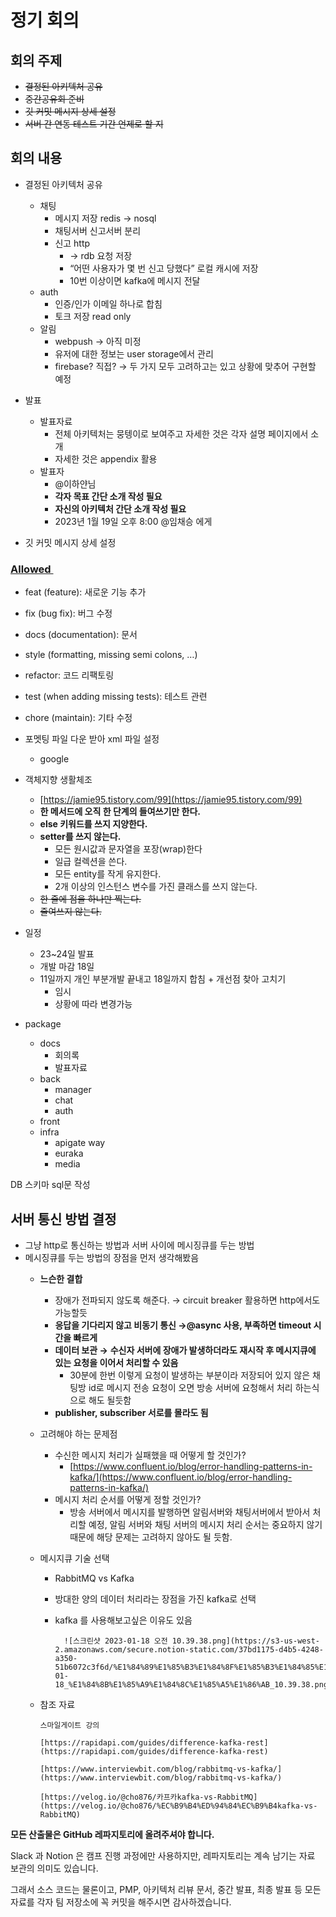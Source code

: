 # 정기 회의

## 회의 주제

- ~~결정된 아키텍처 공유~~
- ~~중간공유회 준비~~
- ~~깃 커밋 메시지 상세 설정~~
- ~~서버 간 연동 테스트 기간 언제로 할 지~~

## 회의 내용

- 결정된 아키텍처 공유
  - 채팅
    - 메시지 저장 redis → nosql
    - 채팅서버 신고서버 분리
    - 신고 http
      - → rdb 요청 저장
      - “어떤 사용자가 몇 번 신고 당했다” 로컬 캐시에 저장
      - 10번 이상이면 kafka에 메시지 전달
  - auth
    - 인증/인가 이메일 하나로 합침
    - 토크 저장 read only
  - 알림
    - webpush → 아직 미정
    - 유저에 대한 정보는 user storage에서 관리
    - firebase? 직접? → 두 가지 모두 고려하고는 있고 상황에 맞추어 구현할 예정

- 발표
  - 발표자료
    - 전체 아키텍처는 뭉텡이로 보여주고 자세한 것은 각자 설명 페이지에서 소개
    - 자세한 것은 appendix 활용
  - 발표자
    - @이하얀님
    - **각자 목표 간단 소개 작성 필요**
    - **자신의 아키텍처 간단 소개 작성 필요**
    - 2023년 1월 19일 오후 8:00 @임채승 에게

- 깃 커밋 메시지 상세 설정

### [Allowed **<type>**](https://prefer2.tistory.com/entry/git-%EC%BB%A4%EB%B0%8B-%EC%BB%A8%EB%B2%A4%EC%85%98-AngularJS-Git-Commit-Message-Conventions)

  - feat (feature): 새로운 기능 추가
  - fix (bug fix): 버그 수정
  - docs (documentation): 문서
  - style (formatting, missing semi colons, …)
  - refactor: 코드 리팩토링
  - test (when adding missing tests): 테스트 관련
  - chore (maintain): 기타 수정

- 포멧팅 파일 다운 받아 xml 파일 설정
  - google

- 객체지향 생활체조
  - [https://jamie95.tistory.com/99](https://jamie95.tistory.com/99)
  - **한 메서드에 오직 한 단계의 들여쓰기만 한다.**
  - **else 키워드를 쓰지 지양한다.**
  - **setter를 쓰지 않는다.**
    - 모든 원시값과 문자열을 포장(wrap)한다
    - 일급 컬렉션을 쓴다.
    - 모든 entity를 작게 유지한다.
    - 2개 이상의 인스턴스 변수를 가진 클래스를 쓰지 않는다.
  - ~~한 줄에 점을 하나만 찍는다.~~
  - ~~줄여쓰지 않는다.~~

- 일정
  - 23~24일 발표
  - 개발 마감 18일
  - 11일까지 개인 부분개발 끝내고 18일까지 합침 + 개선점 찾아 고치기
    - 임시
    - 상황에 따라 변경가능

- package
  - docs
    - 회의록
    - 발표자료
  - back
    - manager
    - chat
    - auth
  - front
  - infra
    - apigate way
    - euraka
    - media

DB 스키마 sql문 작성

## 서버 통신 방법 결정

- 그냥 http로 통신하는 방법과 서버 사이에 메시징큐를 두는 방법
- 메시징큐를 두는 방법의 장점을 먼저 생각해봤음
  - **느슨한 결합**
    - 장애가 전파되지 않도록 해준다. → circuit breaker 활용하면 http에서도 가능할듯
    - **응답을 기다리지 않고 비동기 통신 →@async 사용, 부족하면  timeout 시간을 빠르게**
    - **데이터 보관 →** **수신자 서버에 장애가 발생하더라도 재시작 후 메시지큐에 있는 요청을 이어서 처리할 수 있음**
      - 30분에 한번 이렇게 요청이 발생하는 부분이라 저장되어 있지 않은 채팅방 id로 메시지 전송 요청이 오면 방송 서버에 요청해서 처리 하는식으로 해도 될듯함
    - **publisher, subscriber 서로를 몰라도 됨**
  - 고려해야 하는 문제점
    - 수신한 메시지 처리가 실패했을 때 어떻게 할 것인가?
      - [https://www.confluent.io/blog/error-handling-patterns-in-kafka/](https://www.confluent.io/blog/error-handling-patterns-in-kafka/)
    - 메시지 처리 순서를 어떻게 정할 것인가?
      - 방송 서버에서 메시지를 발행하면 알림서버와 채팅서버에서 받아서 처리할 예정, 알림 서버와 채팅 서버의 메시지 처리 순서는 중요하지 않기 때문에 해당 문제는 고려하지 않아도 될 듯함.
  - 메시지큐 기술 선택
    - RabbitMQ vs Kafka
    - 방대한 양의 데이터 처리라는 장점을 가진 kafka로 선택
    - kafka 를 사용해보고싶은 이유도 있음

            ![스크린샷 2023-01-18 오전 10.39.38.png](https://s3-us-west-2.amazonaws.com/secure.notion-static.com/37bd1175-d4b5-4248-a350-51b6072c3f6d/%E1%84%89%E1%85%B3%E1%84%8F%E1%85%B3%E1%84%85%E1%85%B5%E1%86%AB%E1%84%89%E1%85%A3%E1%86%BA_2023-01-18_%E1%84%8B%E1%85%A9%E1%84%8C%E1%85%A5%E1%86%AB_10.39.38.png)

  - 참조 자료

        스마일게이트 강의

        [https://rapidapi.com/guides/difference-kafka-rest](https://rapidapi.com/guides/difference-kafka-rest)

        [https://www.interviewbit.com/blog/rabbitmq-vs-kafka/](https://www.interviewbit.com/blog/rabbitmq-vs-kafka/)

        [https://velog.io/@cho876/카프카kafka-vs-RabbitMQ](https://velog.io/@cho876/%EC%B9%B4%ED%94%84%EC%B9%B4kafka-vs-RabbitMQ)

**모든 산출물은 GitHub 레파지토리에 올려주셔야 합니다.**

Slack 과 Notion 은 캠프 진행 과정에만 사용하지만, 레파지토리는 계속 남기는 자료 보관의 의미도 있습니다.

그래서 소스 코드는 물론이고, PMP, 아키텍처 리뷰 문서, 중간 발표, 최종 발표 등 모든 자료를 각자 팀 저장소에 꼭 커밋을 해주시면 감사하겠습니다.
